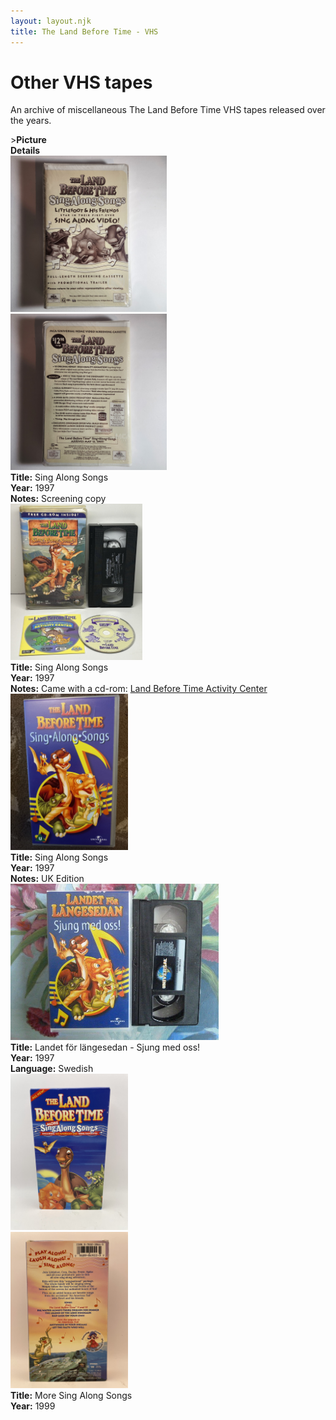 ```yaml
---
layout: layout.njk
title: The Land Before Time - VHS
---
```


# Other VHS tapes

An archive of miscellaneous The Land Before Time VHS tapes released over the years.

<div class="item-table">
  <div class="item-header">
    <div class="item-image">><strong>Picture</strong></div>
    <div class="item-details"><strong>Details</strong></div>
  </div>

<div class="item-entry" id="singalongsongs-screener-139">
    <div class="item-image">
      <a href="/images/media/vhs/other/singalongsongs-screener.jpg" data-lightbox="books" data-title="Sing Along Songs">
        <div class="img-box">
          <img src="/images/media/vhs/other/singalongsongs-screener.jpg" alt="Sing Along Songs" style="height:250px; object-fit:cover;" / loading="lazy">
        </div>
      </a>
      <a href="/images/media/vhs/other/singalongsongs-screener2.jpg" data-lightbox="books" data-title="Sing Along Songs">
        <div class="img-box">
          <img src="/images/media/vhs/other/singalongsongs-screener2.jpg" alt="Sing Along Songs" style="height:250px; object-fit:cover;" / loading="lazy">
        </div>
      </a>
    </div>
    <div class="item-details">
      <strong>Title:</strong> Sing Along Songs<br/>
      <strong>Year:</strong> 1997<br/>
      <strong>Notes:</strong> Screening copy<br/>
    </div>
  </div>

<div class="item-entry" id="singalongsongs-140">
    <div class="item-image">
      <a href="/images/media/vhs/other/singalongsongs.jpg" data-lightbox="books" data-title="Sing Along Songs">
        <div class="img-box">
          <img src="/images/media/vhs/other/singalongsongs.jpg" alt="Sing Along Songs" style="height:250px; object-fit:cover;" / loading="lazy">
        </div>
      </a>
    </div>
    <div class="item-details">
      <strong>Title:</strong> Sing Along Songs<br/>
      <strong>Year:</strong> 1997<br/>
      <strong>Notes:</strong> Came with a cd-rom: <a href="/media/videogames#activitycenter1">Land Before Time Activity Center</a><br/>
    </div>
  </div>

  <div class="item-entry" id="Sing Along Songs UK-143">
    <div class="item-image">
      <a href="/images/media/vhs/other/Sing Along Songs UK.jpg" data-lightbox="books" data-title="Sing Along Songs">
        <div class="img-box">
          <img src="/images/media/vhs/other/Sing Along Songs UK.jpg" alt="Sing Along Songs" style="height:250px; object-fit:cover;" / loading="lazy">
        </div>
      </a>
    </div>
    <div class="item-details">
      <strong>Title:</strong> Sing Along Songs<br/>
      <strong>Year:</strong> 1997<br/>
      <strong>Notes:</strong> UK Edition<br/>
    </div>
  </div>


  <div class="item-entry" id="singalong-sv-142">
    <div class="item-image">
      <a href="/images/media/vhs/other/singalong-sv.jpg" data-lightbox="books" data-title="Landet for langesedan - Sjung med oss!">
        <div class="img-box">
          <img src="/images/media/vhs/other/singalong-sv.jpg" alt="Landet for langesedan - Sjung med oss!" style="height:250px; object-fit:cover;" / loading="lazy">
        </div>
      </a>
    </div>
    <div class="item-details">
      <strong>Title:</strong> Landet för längesedan - Sjung med oss!<br/>
      <strong>Year:</strong> 1997<br/>
      <strong>Language:</strong> Swedish<br/>
    </div>
  </div>

<div class="item-entry" id="More Sing Along Songs-141">
    <div class="item-image">
      <a href="/images/media/vhs/other/More Sing Along Songs.jpg" data-lightbox="books" data-title="More Sing Along Songs">
        <div class="img-box">
          <img src="/images/media/vhs/other/More Sing Along Songs.jpg" alt="More Sing Along Songs" style="height:250px; object-fit:cover;" / loading="lazy">
        </div>
      </a>
      <a href="/images/media/vhs/other/More Sing Along Songs2.jpg" data-lightbox="books" data-title="More Sing Along Songs">
        <div class="img-box">
          <img src="/images/media/vhs/other/More Sing Along Songs2.jpg" alt="More Sing Along Songs" style="height:250px; object-fit:cover;" / loading="lazy">
        </div>
      </a>
    </div>
    <div class="item-details">
      <strong>Title:</strong> More Sing Along Songs<br/>
      <strong>Year:</strong> 1999<br/>
    </div>
  </div>





</div>